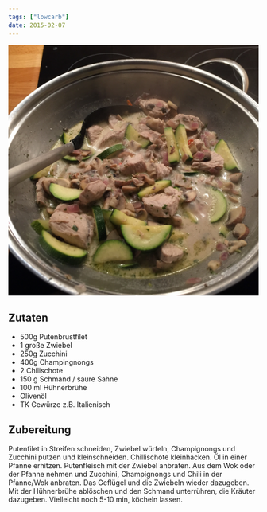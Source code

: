 ```yaml
---
tags: ["lowcarb"]
date: 2015-02-07
---
```


![](../uploads/putenpfanne-mit-zucchini-und-pilzen.jpg)

## Zutaten
- 500g Putenbrustfilet
- 1 große Zwiebel
- 250g Zucchini
- 400g Champingnongs
- 2 Chilischote
- 150 g Schmand / saure Sahne
- 100 ml Hühnerbrühe
- Olivenöl
- TK Gewürze z.B. Italienisch

## Zubereitung
Putenfilet in Streifen schneiden, Zwiebel würfeln, Champignongs und Zucchini putzen und kleinschneiden. Chillischote kleinhacken. Öl in einer Pfanne erhitzen. Putenfleisch mit der Zwiebel anbraten. Aus dem Wok oder der Pfanne nehmen und  Zucchini, Champignongs und Chili in der Pfanne/Wok anbraten. Das Geflügel und die Zwiebeln wieder dazugeben. Mit der Hühnerbrühe ablöschen und den Schmand unterrühren, die Kräuter dazugeben. Vielleicht noch 5-10 min, köcheln lassen.
